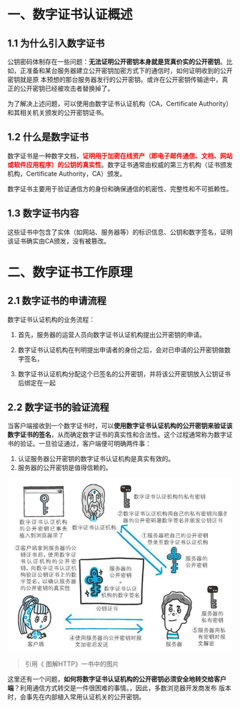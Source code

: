 # 一、数字证书认证概述

## 1.1 为什么引入数字证书

公钥密码体制存在一些问题：**无法证明公开密钥本身就是货真价实的公开密钥**。比如，正准备和某台服务器建立公开密钥加密方式下的通信时，如何证明收到的公开密钥就是原 本预想的那台服务器发行的公开密钥。或许在公开密钥传输途中，真正的公开密钥已经被攻击者替换掉了。

为了解决上述问题，可以使用由数字证书认证机构（CA，Certificate Authority）和其相关机关颁发的公开密钥证书。



## 1.2 什么是数字证书

数字证书是一种数字文档，<font color="red">**证明用于加密在线资产（即电子邮件通信、文档、网站或软件应用程序）的公钥的真实性**</font>。数字证书通常由权威的第三方机构（证书颁发机构，Certificate Authority，CA）颁发。

数字证书主要用于验证通信方的身份和确保通信的机密性、完整性和不可抵赖性。



## 1.3 数字证书内容

这些证书中包含了实体（如网站、服务器等）的标识信息、公钥和数字签名，证明该证书确实由CA颁发，没有被篡改。



# 二、数字证书工作原理

## 2.1 数字证书的申请流程

数字证书认证机构的业务流程：

1. 首先，服务器的运营人员向数字证书认证机构提出公开密钥的申请。

2. 数字证书认证机构在判明提出申请者的身份之后，会对已申请的公开密钥做数字签名，

3. 数字证书认证机构分配这个已签名的公开密钥，并将该公开密钥放入公钥证书后绑定在一起



## 2.2 数字证书的验证流程

当客户端接收到一个数字证书时，可以**使用数字证书认证机构的公开密钥来验证该数字证书的签名**，从而确定数字证书的真实性和合法性。这个过程通常称为数字证书的验证。一旦验证通过，客户端便可明确两件事：

1. 认证服务器公开密钥的数字证书认证机构是真实有效的。
2.  服务器的公开密钥是值得信赖的。

![image-20240225164031019](images/image-20240225164031019.png)

> 引用《 图解HTTP》一书中的图片

这里还有一个问题，**如何将数字证书认证机构的公开密钥必须安全地转交给客户端**？利用通信方式转交是一件很困难的事情。，因此，多数浏览器开发商发布 版本时，会事先在内部植入常用认证机关的公开密钥。